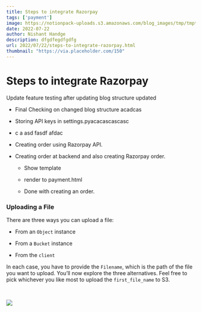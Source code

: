 ```yaml
---
title: Steps to integrate Razorpay 
tags: ['payment']
image: https://notionpack-uploads.s3.amazonaws.com/blog_images/tmp/tmpttn1pgz_.png
date: 2022-07-22
author: Nishant Handge
description: dfgdfegdfgdfg
url: 2022/07/22/steps-to-integrate-razorpay.html
thumbnail: "https://via.placeholder.com/150"
---
```

# Steps to integrate Razorpay 

Update feature testing after updating blog structure updated

* Final Checking on changed blog structure acadcas

* Storing API keys in settings.pyacacascascasc

* c a asd fasdf afdac

* Creating order using Razorpay API.

* Creating order at backend and also creating Razorpay order.

	* Show template

	* render to payment.html

	* Done with creating an order.

### **Uploading a File**

There are three ways you can upload a file:

- From an `Object` instance

- From a `Bucket` instance

- From the `client`

In each case, you have to provide the `Filename`, which is the path of the file you want to upload. You’ll now explore the three alternatives. Feel free to pick whichever you like most to upload the `first_file_name` to S3.

<br/>

![](https://notionpack-uploads.s3.amazonaws.com/blog_images/tmp/tmpo9llzi0n.png)

